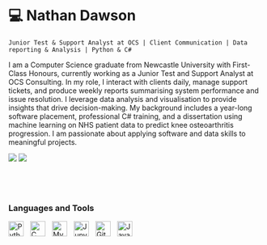 #  💻 Nathan Dawson

`Junior Test & Support Analyst at OCS | Client Communication | Data reporting & Analysis | Python & C# `

I am a Computer Science graduate from Newcastle University with First-Class Honours, currently working as a Junior Test and Support Analyst at OCS Consulting. In my role, I interact with clients daily, manage support tickets, and produce weekly reports summarising system performance and issue resolution. I leverage data analysis and visualisation to provide insights that drive decision-making. My background includes a year-long software placement, professional C# training, and a dissertation using machine learning on NHS patient data to predict knee osteoarthritis progression. I am passionate about applying software and data skills to meaningful projects.

<a href="https://www.nathandawson.dev/"><img src="https://img.shields.io/badge/Website-1f425f?style=for-the-badge&logo=googlechrome&logoColor=white" /></a>
<a href= "https://www.linkedin.com/in/nathan-dawson-dev/"><img src="https://img.shields.io/badge/LinkedIn-0077B5?style=for-the-badge&logo=linkedin&logoColor=white)" /></a>

#

<br/>

### Languages and Tools
<img align="left" alt="Python" width="30px" style="padding-right:10px;" src="https://cdn.jsdelivr.net/gh/devicons/devicon/icons/python/python-plain.svg" />
<img align="left" alt="C Sharp" width="30px" style="padding-right:10px;" src="https://cdn.jsdelivr.net/gh/devicons/devicon/icons/csharp/csharp-original.svg" />
<img align="left" alt="MySQL" width="30px" style="padding-right:10px;" src="https://cdn.jsdelivr.net/gh/devicons/devicon/icons/mysql/mysql-original.svg" />
<img align="left" alt="Jupyter" width="30px" style="padding-right:10px;" src="https://cdn.jsdelivr.net/gh/devicons/devicon/icons/jupyter/jupyter-original-wordmark.svg" />
<img align="left" alt="GitHub" width="30px" style="padding-right:10px;" src="https://cdn.jsdelivr.net/gh/devicons/devicon/icons/github/github-original.svg" />
<img align="left" alt="Java" width="30px" style="padding-right:10px;" src="https://cdn.jsdelivr.net/gh/devicons/devicon/icons/java/java-original.svg"/>

<br/>
